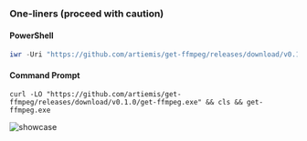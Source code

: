 ### One-liners (proceed with caution)

#### PowerShell
```powershell
iwr -Uri "https://github.com/artiemis/get-ffmpeg/releases/download/v0.1.0/get-ffmpeg.exe" -OutFile ".\get-ffmpeg.exe" && clear && .\get-ffmpeg.exe
```

#### Command Prompt
```batch
curl -LO "https://github.com/artiemis/get-ffmpeg/releases/download/v0.1.0/get-ffmpeg.exe" && cls && get-ffmpeg.exe
```

![showcase](https://files.catbox.moe/ksu1gz.png)
